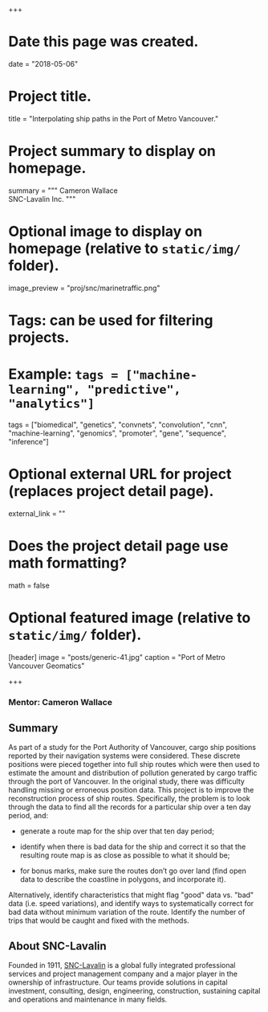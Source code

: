 +++
# Date this page was created.
date = "2018-05-06"

# Project title.
title = "Interpolating ship paths in the Port of Metro Vancouver."

# Project summary to display on homepage.
summary = """
Cameron Wallace  
SNC-Lavalin Inc.
"""

# Optional image to display on homepage (relative to `static/img/` folder).
image_preview = "proj/snc/marinetraffic.png"

# Tags: can be used for filtering projects.
# Example: `tags = ["machine-learning", "predictive", "analytics"]`
tags = ["biomedical", "genetics", "convnets", "convolution", "cnn",
"machine-learning", "genomics", "promoter", "gene", "sequence", "inference"]

# Optional external URL for project (replaces project detail page).
external_link = ""

# Does the project detail page use math formatting?
math = false

# Optional featured image (relative to `static/img/` folder).
[header]
image = "posts/generic-41.jpg"
caption = "Port of Metro Vancouver Geomatics"

+++


### Mentor: Cameron Wallace

## Summary

As part of a study for the Port Authority of Vancouver, cargo ship positions
reported by their navigation systems were considered. These discrete positions
were pieced together into full ship routes which were then used to estimate the
amount and distribution of pollution generated by cargo traffic through the port
of Vancouver. In the original study, there was difficulty handling missing or
erroneous position data. This project is to improve the reconstruction process
of ship routes. Specifically, the problem is to look through the data to find
all the records for a particular ship over a ten day period, and:

* generate a route map for the ship over that ten day period;

* identify when there is bad data for the ship and correct it so that the
  resulting route map is as close as possible to what it should be;

* for bonus marks, make sure the routes don’t go over land (find open data to
  describe the coastline in polygons, and incorporate it).

Alternatively, identify characteristics that might flag "good" data vs. "bad"
data (i.e. speed variations), and identify ways to systematically correct for
bad data without minimum variation of the route. Identify the number of trips
that would be caught and fixed with the methods.


## About SNC-Lavalin

Founded in 1911, [SNC-Lavalin](http://www.snclavalin.com/en/) is a global fully
integrated professional services and project management company and a major
player in the ownership of infrastructure. Our teams provide solutions in
capital investment, consulting, design, engineering, construction, sustaining
capital and operations and maintenance in many fields.